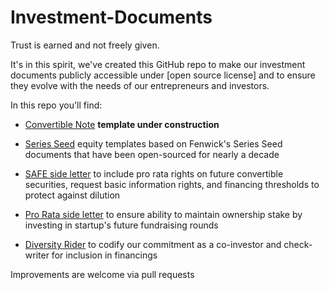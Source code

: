 # Investment-Documents

Trust is earned and not freely given.

It's in this spirit, we've created this GitHub repo to make our investment documents publicly accessible under [open source license] and to ensure they evolve with the needs of our entrepreneurs and investors. 

In this repo you'll find:

* [Convertible Note](https://github.com/ierollins-rocket/Investment-Documents/blob/master/Convertible%20Note.md) **template under construction**

* [Series Seed](https://github.com/ierollins-rocket/Investment-Documents/blob/master/Series%20Seed.md) equity templates based on Fenwick's Series Seed documents that have been open-sourced for nearly a decade

* [SAFE side letter](https://github.com/ierollins-rocket/Investment-Documents/blob/master/SAFE%20side%20letter.md) to include pro rata rights on future convertible securities, request basic information rights, and financing thresholds to protect against dilution

* [Pro Rata side letter](https://github.com/ierollins-rocket/Investment-Documents/blob/master/Pro%20Rata%20Side%20Letter) to ensure ability to maintain ownership stake by investing in startup's future fundraising rounds

* [Diversity Rider](https://github.com/ierollins-rocket/Investment-Documents/blob/master/Diversity%20Rider) to codify our commitment as a co-investor and check-writer for inclusion in financings 

Improvements are welcome via pull requests

